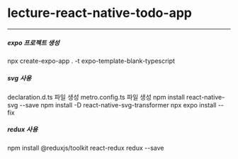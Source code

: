 # lecture-react-native-todo-app

---

##### expo 프로젝트 생성

npx create-expo-app . -t expo-template-blank-typescript

##### svg 사용

declaration.d.ts 파일 생성
metro.config.ts 파일 생성
npm install react-native-svg --save
npm install -D react-native-svg-transformer
npx expo install --fix

##### redux 사용

npm install @reduxjs/toolkit react-redux redux --save
